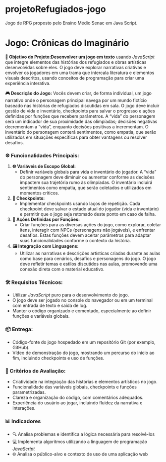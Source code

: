 # projetoRefugiados-jogo
Jogo de RPG proposto pelo Ensino Médio Senac em Java Script.

# Jogo: Crônicas do Imaginário

**🎯 Objetivo do Projeto:Desenvolver um jogo em texto** usando *JavaScript* que integre elementos das histórias dos refugiados e obras artísticas desenvolvidas sobre eles. O jogo deve explorar narrativas criativas e envolver os jogadores em uma trama que intercala literatura e elementos visuais descritos, usando conceitos de programação para criar uma experiência interativa.

**🎮 Descrição do Jogo:**
Vocês devem criar, de forma individual, um jogo narrativo onde o personagem principal navega por um mundo fictício baseado nas histórias de refugiados discutidas em sala. O jogo deve incluir gestão de vida e inventário, checkpoints para salvar o progresso e ações definidas por funções que recebem parâmetros. A “vida” do personagem será um indicador de sua proximidade das olimpíadas; decisões negativas decrementam a “vida”, enquanto decisões positivas a incrementam. O inventário do personagem conterá sentimentos, como empatia, que serão utilizados em situações específicas para obter vantagens ou resolver desafios.

### ⚙️ Funcionalidades Principais:

1. **🌐 Variáveis de Escopo Global:**
    - Definir variáveis globais para vida e inventário do jogador. A “vida” do personagem deve diminuir ou aumentar conforme as decisões impactem sua trajetória rumo às olimpíadas. O inventário incluirá sentimentos como empatia, que serão coletados e utilizados em momentos críticos.
2. **🔖 Checkpoints:**
    - Implementar checkpoints usando laços de repetição. Cada checkpoint deve salvar o estado atual do jogador (vida e inventário) e permitir que o jogo seja retomado deste ponto em caso de falha.
3. **🔧 Ações Definidas por Funções:**
    - Criar funções para as diversas ações do jogo, como explorar, coletar itens, interagir com NPCs (personagens não jogáveis), e enfrentar desafios. Estas funções devem aceitar parâmetros para adaptar suas funcionalidades conforme o contexto da história.
4. **🖼️ Integração com Linguagens:**
    - Utilizar as narrativas e descrições artísticas criadas durante as aulas como base para cenários, desafios e personagens do jogo. O jogo deve refletir temas e estilos discutidos nas aulas, promovendo uma conexão direta com o material educativo.

### 🛠️ Requisitos Técnicos:

- Utilizar *JavaScript* puro para o desenvolvimento do jogo.
- O jogo deve ser jogado no console do navegador ou em um terminal com entrada de texto e saída de log.
- Manter o código organizado e comentado, especialmente ao definir funções e variáveis globais.

### 📦 Entrega:

- Código-fonte do jogo hospedado em um repositório Git (por exemplo, GitHub).
- Vídeo de demonstração do jogo, mostrando um percurso do início ao fim, incluindo checkpoints e uso de funções.

### 📝 Critérios de Avaliação:

- Criatividade na integração das histórias e elementos artísticos no jogo.
- Funcionalidade das variáveis globais, checkpoints e funções parametrizadas.
- Clareza e organização do código, com comentários adequados.
- Experiência do usuário ao jogar, incluindo fluidez da narrativa e interações.

### 📊 Indicadores

- 🔍 Analisa problemas e identifica a lógica necessária para resolvê-los
- 💻 Implementa algoritmos utilizando a linguagem de programação *JavaScript*
- 🌐 Analisa o público-alvo e contexto de uso de uma aplicação web

